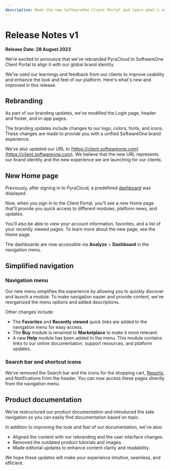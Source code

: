 ```yaml
---
description: Meet the new SoftwareOne Client Portal and learn what's new in this release.
---
```


# Release Notes v1

**Release Date: 28 August 2023**

We’re excited to announce that we’ve rebranded PyraCloud to SoftwareOne Client Portal to align it with our global brand identity.

We’ve used our learnings and feedback from our clients to improve usability and enhance the look and feel of our platform. Here's what's new and improved in this release.

## **Rebranding**

As part of our branding updates, we’ve modified the Login page, header and footer, and in-app pages.&#x20;

The branding updates include changes to our logo, colors, fonts, and icons. These changes are made to provide you with a unified SoftwareOne brand experience.

We’ve also updated our URL to [https://client.softwareone.com](https://client.softwareone.com). We believe that the new URL represents our brand identity and the new experience we are launching for our clients.

## **New Home page**

Previously, after signing in to PyraCloud, a predefined [dashboard](../../modules-and-features/other-tools/dashboards.md) was displayed.&#x20;

Now, when you sign in to the Client Portal, you'll see a new Home page that'll provide you quick access to different modules, platform news, and updates.&#x20;

You'll also be able to view your account information, favorites, and a list of your recently viewed pages. To learn more about the new page, see the Home page.&#x20;

The dashboards are now accessible via **Analyze** > **Dashboard** in the navigation menu.

## **Simplified navigation**

### Navigation menu

Our new menu simplifies the experience by allowing you to quickly discover and launch a module. To make navigation easier and provide context, we’ve reorganized the menu options and added descriptions.&#x20;

Other changes include:

* The **Favorites** and **Recently viewed** quick links are added to the navigation menu for easy access.
* The **Buy** module is renamed to **Marketplace** to make it more relevant.
* A new **Help** module has been added to the menu. This module contains links to our online documentation, support resources, and platform updates.

### Search bar and shortcut icons

We've removed the Search bar and the icons for the shopping cart, [Reports](../../modules-and-features/other-tools/reports/), and Notifications from the header. You can now access these pages directly from the navigation menu.

## **Product documentation**

We’ve restructured our product documentation and introduced the side navigation so you can easily find documentation based on topic.&#x20;

In addition to improving the look and feel of our documentation, we've also:&#x20;

* Aligned the content with our rebranding and the user interface changes.
* Removed the outdated product tutorials and images.
* Made editorial updates to enhance content clarity and readability.

We hope these updates will make your experience intuitive, seamless, and efficient.
